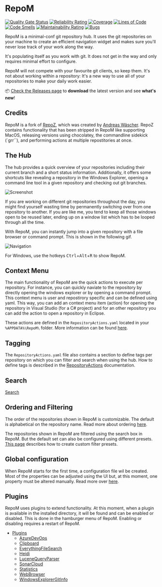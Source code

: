 # RepoM

[![Quality Gate Status](https://sonarcloud.io/api/project_badges/measure?project=RepoM&metric=alert_status)](https://sonarcloud.io/summary/new_code?id=RepoM)
[![Reliability Rating](https://sonarcloud.io/api/project_badges/measure?project=RepoM&metric=reliability_rating)](https://sonarcloud.io/summary/new_code?id=RepoM)
[![Coverage](https://sonarcloud.io/api/project_badges/measure?project=RepoM&metric=coverage)](https://sonarcloud.io/summary/new_code?id=RepoM)
[![Lines of Code](https://sonarcloud.io/api/project_badges/measure?project=RepoM&metric=ncloc)](https://sonarcloud.io/summary/new_code?id=RepoM)
[![Code Smells](https://sonarcloud.io/api/project_badges/measure?project=RepoM&metric=code_smells)](https://sonarcloud.io/summary/new_code?id=RepoM)
[![Maintainability Rating](https://sonarcloud.io/api/project_badges/measure?project=RepoM&metric=sqale_rating)](https://sonarcloud.io/summary/new_code?id=RepoM)
[![Bugs](https://sonarcloud.io/api/project_badges/measure?project=RepoM&metric=bugs)](https://sonarcloud.io/summary/new_code?id=RepoM)

RepoM is a minimal-conf git repository hub. It uses the git repositories on your machine to create an efficient navigation widget and makes sure you'll never lose track of your work along the way.

It's populating itself as you work with git. It does not get in the way and only requires minimal effort to configure.

RepoM will not compete with your favourite git clients, so keep them. It's not about working within a repository: It's a new way to use all of your repositories to make your daily work easier.

📦  [Check the Releases page](https://github.com/coenm/RepoM/releases) to **download** the latest version and see **what's new**!

## Credits

RepoM is a fork of [RepoZ](https://github.com/awaescher/RepoZ), which was created by [Andreas Wäscher](https://github.com/awaescher).
RepoZ contains functionality that has been stripped in RepoM like supporting MacOS, releasing versions using chocolatey, the commandline sidekick (`grr``), and performing actions at multiple repostitories at once.

## The Hub

The hub provides a quick overview of your repositories including their current branch and a short status information. Additionally, it offers some shortcuts like revealing a repository in the Windows Explorer, opening a command line tool in a given repository and checking out git branches.

![Screenshot](https://raw.githubusercontent.com/awaescher/RepoZ/master/_doc/RepoZ-ReadMe-UI-Both.png)

If you are working on different git repositories throughout the day, you might find yourself wasting time by permanently switching over from one repository to another. If you are like me, you tend to keep all those windows open to be reused later, ending up on a window list which has to be looped through all the time.

With RepoM, you can instantly jump into a given repository with a file browser or command prompt. This is shown in the following gif.

![Navigation](https://raw.githubusercontent.com/awaescher/RepoZ/master/_doc/QuickNavigation.gif)

For Windows, use the hotkeys <kbd>Ctrl</kbd>+<kbd>Alt</kbd>+<kbd>R</kbd> to show RepoM.

<!--
To open a file browser, simply press <kbd>Return</kbd> on the keyboard once you selected a repository. To open a command prompt instead, hold <kbd>Ctrl</kbd> on Windows while pressing <kbd>Return</kbd>. These modifier keys will also work with mouse navigation.
-->
## Context Menu

The main functionality of RepoM are the quick actions to execute per repository. For instance, you can quickly naviate to the repository by directly opening the windows explorer or by opening a command prompt. This context menu is user and repostirory specific and can be defined using yaml. This way, you can add an context menu item (action) for opening the repository in Visual Studio (for a C# project) and for an other repository you can add the action to open a repository in Eclipse.

These actions are defined in the `RepositoryActions.yaml` located in your `%APPDATA%\RepoM\` folder. More information can be found [here](docs/RepositoryActions.md).

## Tagging

The `RepositoryActions.yaml` file also contains a section to define tags per repository on which you can filter and search when using the hub. How to define tags is described in the [RepositoryActions](docs/RepositoryActions.md) documentation.

## Search

[Search](docs/Search.md)

## Ordering and Filtering

The order of the repositories shown in RepoM is customizable. The default is alphabetical on the repository name. Read more about ordering [here](docs/Ordering.md).

The repositories shown in RepoM are filtered using the search box in RepoM. But the default set can also be configured using different presets. [This page](docs/Filtering.md) describes how to create custom filter presets.

## Global configuration

When RepoM starts for the first time, a configuration file wil be created. Most of the properties can be adjusted using the UI but, at this moment, one property must be altered manually. Read more over [here](docs/Settings.md).

## Plugins

RepoM uses plugins to extend functionality. At this moment, when a plugin is available in the installed directory, it will be found and can be enabled or disabled. This is done in the hamburger menu of RepoM. Enabling or disabling requires a restart of RepoM.

- [Plugins](docs/Plugins.md)
  - [AzureDevOps](docs/RepoM.Plugin.AzureDevOps.md)
  - [Clipboard](docs/RepoM.Plugin.Clipboard.md)
  - [EverythingFileSearch](docs/RepoM.Plugin.EverythingFileSearch.md)
  - [Heidi](docs/RepoM.Plugin.Heidi.md)
  - [LuceneQueryParser](docs/RepoM.Plugin.LuceneQueryParser.md)
  - [SonarCloud](docs/RepoM.Plugin.SonarCloud.md)
  - [Statistics](docs/RepoM.Plugin.Statistics.md)
  - [WebBrowser](docs/RepoM.Plugin.WebBrowser.md)
  - [WindowsExplorerGitInfo](docs/RepoM.Plugin.WindowsExplorerGitInfo.md)
  
